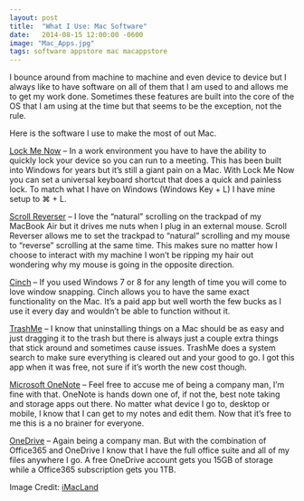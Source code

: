 ```yaml
---
layout: post
title:  "What I Use: Mac Software"
date:   2014-08-15 12:00:00 -0600
image: "Mac_Apps.jpg"
tags: software appstore mac macappstore
---
```

I bounce around from machine to machine and even device to device but I always like to have software on all of them that I am used to and allows me to get my work done. Sometimes these features are built into the core of the OS that I am using at the time but that seems to be the exception, not the rule.

Here is the software I use to make the most of out Mac.

<!--break-->

[Lock Me Now](https://itunes.apple.com/us/app/lock-me-now/id464265594?mt=12) – In a work environment you have to have the ability to quickly lock your device so you can run to a meeting. This has been built into Windows for years but it’s still a giant pain on a Mac. With Lock Me Now you can set a universal keyboard shortcut that does a quick and painless lock. To match what I have on Windows (Windows Key + L) I have mine setup to ⌘ + L.

[Scroll Reverser](http://pilotmoon.com/scrollreverser/) – I love the “natural” scrolling on the trackpad of my MacBook Air but it drives me nuts when I plug in an external mouse. Scroll Reverser allows me to set the trackpad to “natural” scrolling and my mouse to “reverse” scrolling at the same time. This makes sure no matter how I choose to interact with my machine I won’t be ripping my hair out wondering why my mouse is going in the opposite direction.

[Cinch](https://itunes.apple.com/us/app/cinch/id412529613?mt=12) – If you used Windows 7 or 8 for any length of time you will come to love window snapping. Cinch allows you to have the same exact functionality on the Mac. It’s a paid app but well worth the few bucks as I use it every day and wouldn’t be able to function without it.

[TrashMe](https://itunes.apple.com/us/app/trashme/id443126292?mt=12) – I know that uninstalling things on a Mac should be as easy and just dragging it to the trash but there is always just a couple extra things that stick around and sometimes cause issues. TrashMe does a system search to make sure everything is cleared out and your good to go. I got this app when it was free, not sure if it’s worth the new cost though.

[Microsoft OneNote](https://itunes.apple.com/us/app/microsoft-onenote/id784801555?mt=12) – Feel free to accuse me of being a company man, I’m fine with that. OneNote is hands down one of, if not the, best note taking and storage apps out there. No matter what device I go to, desktop or mobile, I know that I can get to my notes and edit them. Now that it’s free to me this is a no brainer for everyone.

[OneDrive](https://itunes.apple.com/us/app/onedrive/id823766827?mt=12) – Again being a company man. But with the combination of Office365 and OneDrive I know that I have the full office suite and all of my files anywhere I go. A free OneDrive account gets you 15GB of storage while a Office365 subscription gets you 1TB.

Image Credit: [iMacLand](http://www.imacland.com/)
